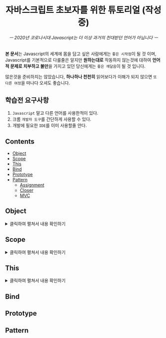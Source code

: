 <div align="center">
  <h1>자바스크립트 초보자를 위한 튜토리얼 (작성중)</h1>
  <h6>ㅡ 2020년 코로나시대 Javascript는 더 이상 과거의 천대받던 언어가 아닙니다 ㅡ</h6>
</div>

**본 문서**는 Javascript의 세계에 몸을 담고 싶은 사람에게는 `좋은 시작점`이 될 것 이며, Javascript를 기본적으로 다룰줄은 알지만 **원하는대로** 작동하지 않는것에 대하여 **언어적 문제로 치부하고 불만**을 가지고 있던 당신에게는 `좋은 깨달음`이 될 것 입니다.<br>

많은것을 준비하지는 않았습니다, **하나하나 천천히** 읽어보다가 이해가 되지 않으면 `또 다른 여정`을 떠나다 오셔도 좋습니다.

## 학습전 요구사항

1. `Javascript` 말고 다른 언어를 사용한적이 있다.
2. 크롬 `개발자 도구`를 간단하게 사용할 수 있다.
3. 개발에 필요한 `IDE`를 이미 사용할줄 안다.

## Contents

- [Object](#Object)
- [Scope](#Scope)
- [This](#This)
- [Bind](#Bind)
- [Prototype](#Prototype)
- [Pattern](#Pattern)
  - [Assignment](#Assignment)
  - [Closer](#Pattern)
  - [MVC](#MVC)

## Object

<details>
<summary>클릭하여 펼쳐서 내용 확인하기</summary>
<br>
	
> **오브젝트란**

`오브젝트(Ojbect)` 한글로는 **객체**,

**Javascript**에서 모든 데이터와 함수는 이 `객체`라고 불리는 **녀석을 기반**으로 만들어졌습니다,<br>
당연히 앞으로 **당신이 만들게 될 데이터와 함수**들도 예외는 아닙니다, 중요하니 잘 기억해두세요.

> **구조 확인**

그럼 간단하게 오브젝트의 구조를 보겠습니다, 브라우저 **개발자 도구 콘솔**에 다음과 같은 커맨드를 입력하세요.

```Javascript
console.dir(Object);
```

그럼 아래와 같이 **트리구조**의 형태로 Object의 내부를 볼 수 있게 됩니다.

```Javascript
ƒ Object()
  arguments: (...)
  assign: ƒ assign()
  caller: (...)
  create: ƒ create()
  defineProperties: ƒ defineProperties()
  defineProperty: ƒ defineProperty()
  entries: ƒ entries()
  freeze: ƒ freeze()
  .
  .
  .
```

그리고 초반에 말한것 처럼 함수 또한 **최종 프로토타입**을 보면 `오브젝트`를 기반하에 있는걸 볼 수 있습니다.

```Javascript
console.dir(Function);

ƒ Function()
	arguments: (...)
	caller: (...)
	length: 1
	name: "Function"
	prototype: ƒ ()
	__proto__: ƒ ()
		__proto__: Object
```

</details>

## Scope

<details>
<summary>클릭하여 펼쳐서 내용 확인하기</summary>
<br>
	
> **스코프란**

`스코프`는 변수가 접근할 수 있는 **유효 영역**이며, `자바스크립트`는 스코프를 **함수**로 나눌수 있습니다.<br>
또한 스코프는 크게 **전역과 지역**으로 나눌수 있는데 **Strict 모드**가 아닐 경우에 전역은 `Window` 객체를 가르킵니다.

> **예제로 익히기**

이곳에 다양한 `스코프`의 흐름을 익힐 수 있는 **예제**들을 준비하였습니다,<br>
하나하나 코드를 읽어보며 **어떤 값**이 나올지 판단해보세요. *( Strict 모드 기준 아님 )*

**(1). 전역과 지역**
```Javascript
var dollar = "1";

(function Func(){
	var dollar = "2";
	console.log(dollar);
})();
```
```Javascript
2
```

**(2). 전역과 파라미터**
```Javascript
var dollar = "1";

(function Func(dollar){
	console.log(dollar);
})("2");
```
```Javascript
2
```

**(3). 전역과 객체**
```Javascript
var dollar = "1";

({
	dollar : "2",
	func : function(){
		console.log(dollar);
	}
}).func();
```
```Javascript
1
```

</details>

## This

<details>
<summary>클릭하여 펼쳐서 내용 확인하기</summary>
<br>
	
> **많은 이들이 간과하는 것**

많은 사람들이 `Javascript`를 이용하면서 **간과**하는 것 중 하나가 바로 `This`를 간단하게 생각하는 것 입니다.<br>
하지만 지금부터 **정말 제대로 다루려면** 기존에 타언어에서 썼던 `This`에 관한 편견과 로직을 모두 잊어야합니다.

> **This란**

`This`는 **사용하는** This를 가지고 있는 **함수**를 호출하기 전에 거쳤던 **객체**를 의미합니다.<br>
*( 위에 말이 가장 핵심 입니다, 이해가 안되면 수십번 읽고 계속해서 학습을 진행하시길 권장합니다. )*

> **예제로 익히기**

**(1). 단독함수로 실행시**
```Javascript
var dollar = 1;

(function Func(){
	var dollar = 2;
	this.dollar = 3;
	console.log(dollar);
})();

console.log(dollar);
```
```Javascript
2
3
```

**(2). 객체를 거쳐서 실행시**
```Javascript
var dollar = 1;

({
	dollar : 2,
	func : function(){
		this.dollar = 3;
	}
}).func();

console.log(dollar);
```
```Javascript
1
```

**(3). 콜백으로 넘어가 단독실행시**
```Javascript
var flavor = "Bad!";
function Apple(){
	this.flavor = "Good!";
	human.eat(function(){
		console.log(this.flavor);
	});
}
var human = {
	eat : function(callBack){
		callBack();
	}
}
console.log("Apple is");
var apple = new Apple();
```
```Javascript
Apple is
Bad!
```

</details>

## Bind
## Prototype
## Pattern
